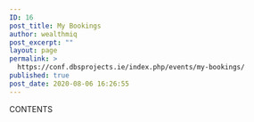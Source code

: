 ```yaml
---
ID: 16
post_title: My Bookings
author: wealthmiq
post_excerpt: ""
layout: page
permalink: >
  https://conf.dbsprojects.ie/index.php/events/my-bookings/
published: true
post_date: 2020-08-06 16:26:55
---
```

CONTENTS